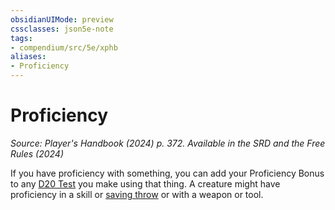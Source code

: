 ```yaml
---
obsidianUIMode: preview
cssclasses: json5e-note
tags:
- compendium/src/5e/xphb
aliases:
- Proficiency
---
```

# Proficiency
*Source: Player's Handbook (2024) p. 372. Available in the <span title='Systems Reference Document (5.2)'>SRD</span> and the Free Rules (2024)* 

If you have proficiency with something, you can add your Proficiency Bonus to any [D20 Test](/3-Mechanics/CLI/variant-rules/d20-test-xphb.md) you make using that thing. A creature might have proficiency in a skill or [saving throw](/3-Mechanics/CLI/variant-rules/saving-throw-xphb.md) or with a weapon or tool.
